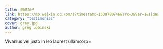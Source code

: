 ```yaml
---
title: 测试帖子
link: https://mp.weixin.qq.com/s?timestamp=1538780246&src=3&ver=1&signature=GOmjOdoc7cX9PTVTtmkkUSJVQI46sGpeCmdsD8UP3vKvPxTAGqCoEfJPBMjoPFkmOnAyAygzW8zElJxl1s7Ut*ZaD6AtZ7UBSV22ZQD3Xo0FrG9wrUztV0BuOQnNayfdntvMQlzKDFIM1JjO3jjFjDwPlicU6R-lHNcoKyicbfE=
category: "testimonies"
cover: grey.jpg
author: greg lobinski
---
```


Vivamus vel justo in leo laoreet ullamcorp=
